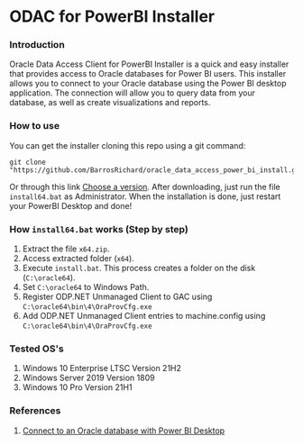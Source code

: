 # ODAC for PowerBI Installer

### Introduction

Oracle Data Access Client for PowerBI Installer is a quick and easy installer that provides access to Oracle databases for Power BI users. This installer allows you to connect to your Oracle database using the Power BI desktop application. The connection will allow you to query data from your database, as well as create visualizations and reports.

### How to use
You can get the installer cloning this repo using a git command:

    git clone "https://github.com/BarrosRichard/oracle_data_access_power_bi_install.git"
Or through this link [Choose a version](https://github.com/BarrosRichard/oracle_data_access_power_bi_installer/releases). 
After downloading, just run the file `install64.bat`  as Administrator.
When the installation is done, just restart your PowerBI Desktop and done!

### How `install64.bat` works (Step by step)
1. Extract the file `x64.zip`.
2. Access extracted folder (`x64`).
3. Execute `install.bat`. This process creates a folder on the disk (`C:\oracle64`).
4. Set `C:\oracle64` to Windows Path.
5. Register ODP.NET Unmanaged Client to GAC using ``C:\oracle64\bin\4\OraProvCfg.exe``
6. Add ODP.NET Unmanaged Client entries to machine.config using ``C:\oracle64\bin\4\OraProvCfg.exe``

### Tested OS's
1. Windows 10 Enterprise LTSC Version 21H2
2. Windows Server 2019 Version 1809
3. Windows 10 Pro Version 21H1

### References
1. [Connect to an Oracle database with Power BI Desktop](https://learn.microsoft.com/en-us/power-bi/connect-data/desktop-connect-oracle-database)
